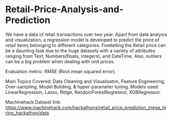 # Retail-Price-Analysis-and-Prediction

We have a data of retail transactions over two year. Apart from data analysis and visualization, a regression model is developed to predict the price of retail items belonging to different categories. Foretelling the Retail price can be a daunting task due to the huge datasets with a variety of attributes ranging from Text, Numbers(floats, integers), and DateTime. Also, outliers can be a big problem when dealing with unit prices.

Evaluation metric: RMSE (Root mean squared error).

Main Topics Covered: Data Cleaning and Visualisaton, Feature Engineering, Over-sampling, Model Building, & hyper-parameter tuning.
Models used: LinearRegression, Lasso, Ridge, RandomForestRegressor, XGBRegressor.

Machinehack Dataset link: https://www.machinehack.com/hackathons/retail_price_prediction_mega_hiring_hackathon/data
